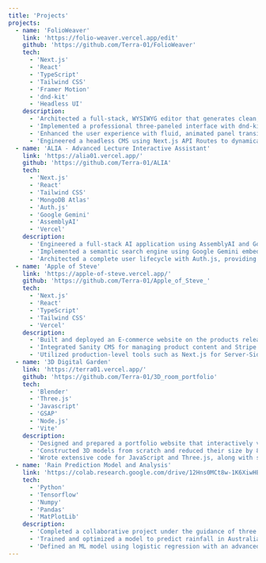 ```yaml
---
title: 'Projects'
projects:
  - name: 'FolioWeaver'
    link: 'https://folio-weaver.vercel.app/edit'
    github: 'https://github.com/Terra-01/FolioWeaver'
    tech:
      - 'Next.js'
      - 'React'
      - 'TypeScript'
      - 'Tailwind CSS'
      - 'Framer Motion'
      - 'dnd-kit'
      - 'Headless UI'
    description:
      - 'Architected a full-stack, WYSIWYG editor that generates clean, production-ready Next.js portfolios directly from a live, interactive UI.'
      - 'Implemented a professional three-paneled interface with dnd-kit for full drag-and-drop customization of both content items and the main site layout.'
      - 'Enhanced the user experience with fluid, animated panel transitions using Framer Motion and a suite of advanced, accessible components with Headless UI.'
      - 'Engineered a headless CMS using Next.js API Routes to dynamically update Markdown files and built a server-side engine with jszip to export a lightweight, editor-free final project.'
  - name: 'ALIA - Advanced Lecture Interactive Assistant'
    link: 'https://alia01.vercel.app/'
    github: 'https://github.com/Terra-01/ALIA'
    tech:
      - 'Next.js'
      - 'React'
      - 'Tailwind CSS'
      - 'MongoDB Atlas'
      - 'Auth.js'
      - 'Google Gemini'
      - 'AssemblyAI'
      - 'Vercel'
    description:
      - 'Engineered a full-stack AI application using AssemblyAI and Google Gemini to automatically transcribe, summarize, and generate study questions from audio lectures.'
      - 'Implemented a semantic search engine using Google Gemini embeddings and MongoDB Atlas Vector Search, allowing users to find information by concept, not just keywords.'
      - 'Architected a complete user lifecycle with Auth.js, providing secure account management, history renaming, data deletion, and shareable analysis reports.'
  - name: 'Apple of Steve'
    link: 'https://apple-of-steve.vercel.app/'
    github: 'https://github.com/Terra-01/Apple_of_Steve_'
    tech:
      - 'Next.js'
      - 'React'
      - 'TypeScript'
      - 'Tailwind CSS'
      - 'Vercel'
    description:
      - 'Built and deployed an E-commerce website on the products released by Apple Inc. in the era of Steve Jobs.'
      - 'Integrated Sanity CMS for managing product content and Stripe API for secure payments processing, streamlining e-commerce functionality.'
      - 'Utilized production-level tools such as Next.js for Server-Side Rendering, Redux for maintaining consistent application behavior and improved percieved loading times by 90%.'
  - name: '3D Digital Garden'
    link: 'https://terra01.vercel.app/'
    github: 'https://github.com/Terra-01/3D_room_portfolio'
    tech:
      - 'Blender'
      - 'Three.js'
      - 'Javascript'
      - 'GSAP'
      - 'Node.js'
      - 'Vite'
    description:
      - 'Designed and prepared a portfolio website that interactively visualizes features of a student''s dorm room.'
      - 'Constructed 3D models from scratch and reduced their size by 80% using Blender, while implementing animation, camera movements, rendering, and lighting with Three.js.'
      - 'Wrote extensive code for JavaScript and Three.js, along with substantial HTML and CSS to compile the scene into a web page.'
  - name: 'Rain Prediction Model and Analysis'
    link: 'https://colab.research.google.com/drive/12Hns0MCt8w-1K6XiwHEPEcQd9AD8XO-O?usp=drive_link'
    tech:
      - 'Python'
      - 'Tensorflow'
      - 'Numpy'
      - 'Pandas'
      - 'MatPlotLib'
    description:
      - 'Completed a collaborative project under the guidance of three technical mentors in an environment facilitated by Harvard graduates.'
      - 'Trained and optimized a model to predict rainfall in Australia using a comprehensive dataset. Established an ANN model that achieved high accuracy and precision, delivering strong overall results.'
      - 'Defined an ML model using logistic regression with an advanced neural network in Python with TensorFlow.'
---
```

<!-- Due to the YAML format, please use two apostrophes '' instead of one, it breaks the component -->